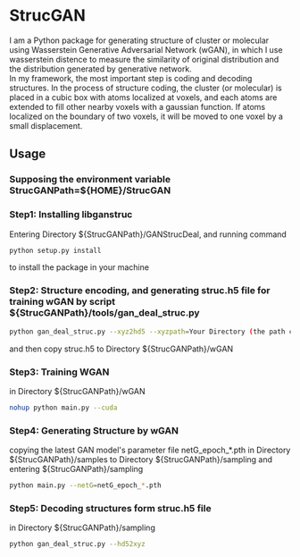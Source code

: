 # StrucGAN
I am a Python package for generating structure of cluster or molecular using Wasserstein Generative Adversarial Network (wGAN), 
in which I use wasserstein distence to measure the similarity of original distribution and the distribution generated by generative network.  
In my framework, the most important step is coding and decoding structures. In the process of structure coding, the cluster (or molecular) is placed in a cubic box with atoms localized at voxels, and 
each atoms are extended to fill other nearby voxels with a gaussian function. 
If atoms localized on the boundary of two voxels, it will be moved to one voxel by a small displacement.



## Usage

### Supposing the environment variable StrucGANPath=${HOME}/StrucGAN

### Step1: Installing libganstruc
Entering Directory ${StrucGANPath}/GANStrucDeal, and running command 
```bash
python setup.py install
```
to install the package in your machine  

### Step2: Structure encoding, and generating struc.h5 file for training wGAN by script ${StrucGANPath}/tools/gan_deal_struc.py
```bash
python gan_deal_struc.py --xyz2hd5 --xyzpath=Your Directory (the path contains structure files with xyz format)
```
and then copy struc.h5 to Directory ${StrucGANPath}/wGAN

### Step3: Training WGAN
in Directory ${StrucGANPath}/wGAN
```bash
nohup python main.py --cuda 
```

### Step4: Generating Structure by wGAN
copying the latest GAN model's parameter file netG_epoch_*.pth in Directory ${StrucGANPath}/samples to Directory ${StrucGANPath}/sampling 
and entering ${StrucGANPath}/sampling  
```bash
python main.py --netG=netG_epoch_*.pth
```

### Step5: Decoding structures form struc.h5 file
in Directory ${StrucGANPath}/sampling
```bash
python gan_deal_struc.py --hd52xyz
```
